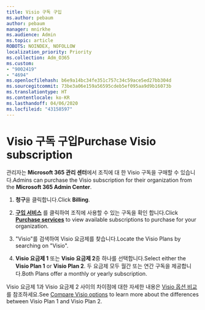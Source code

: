 ```yaml
---
title: Visio 구독 구입
ms.author: pebaum
author: pebaum
manager: mnirkhe
ms.audience: Admin
ms.topic: article
ROBOTS: NOINDEX, NOFOLLOW
localization_priority: Priority
ms.collection: Adm_O365
ms.custom:
- "9002419"
- "4694"
ms.openlocfilehash: b6e9a14bc34fe351c757c34c59ace5ed27bb304d
ms.sourcegitcommit: 73be3a06e159a56595cdeb5ef095aa9d9b16073b
ms.translationtype: HT
ms.contentlocale: ko-KR
ms.lasthandoff: 04/06/2020
ms.locfileid: "43158597"
---
```

# <a name="purchase-visio-subscription"></a><span data-ttu-id="44cc6-102">Visio 구독 구입</span><span class="sxs-lookup"><span data-stu-id="44cc6-102">Purchase Visio subscription</span></span>

<span data-ttu-id="44cc6-103">관리자는 **Microsoft 365 관리 센터**에서 조직에 대 한 Visio 구독을 구매할 수 있습니다.</span><span class="sxs-lookup"><span data-stu-id="44cc6-103">Admins can purchase the Visio subscription for their organization from the **Microsoft 365 Admin Center**.</span></span>

1. <span data-ttu-id="44cc6-104">**청구**을 클릭합니다.</span><span class="sxs-lookup"><span data-stu-id="44cc6-104">Click **Billing**.</span></span>

2. <span data-ttu-id="44cc6-105">**[구입 서비스](https://admin.microsoft.com/AdminPortal/Home?adminportal=1&msCV=%2BbOQtMNsz0ei8f5z.0.36#/catalog)** 를 클릭하여 조직에 사용할 수 있는 구독을 확인 합니다.</span><span class="sxs-lookup"><span data-stu-id="44cc6-105">Click **[Purchase services](https://admin.microsoft.com/AdminPortal/Home?adminportal=1&msCV=%2BbOQtMNsz0ei8f5z.0.36#/catalog)** to view available subscriptions to purchase for your organization.</span></span>

3. <span data-ttu-id="44cc6-106">"Visio"를 검색하여 Visio 요금제를 찾습니다.</span><span class="sxs-lookup"><span data-stu-id="44cc6-106">Locate the Visio Plans by searching on "Visio".</span></span>

4. <span data-ttu-id="44cc6-107">**Visio 요금제 1** 또는 **Visio 요금제 2**중 하나를 선택합니다.</span><span class="sxs-lookup"><span data-stu-id="44cc6-107">Select either the **Visio Plan 1** or **Visio Plan 2**.</span></span> <span data-ttu-id="44cc6-108">두 요금제 모두 월간 또는 연간 구독을 제공합니다.</span><span class="sxs-lookup"><span data-stu-id="44cc6-108">Both Plans offer a monthly or yearly subscription.</span></span>

<span data-ttu-id="44cc6-109">Visio 요금제 1과 Visio 요금제 2 사이의 차이점에 대한 자세한 내용은 [Visio 옵션 비교](https://products.office.com/Visio/microsoft-visio-plans-and-pricing-compare-visio-options)를 참조하세요.</span><span class="sxs-lookup"><span data-stu-id="44cc6-109">See [Compare Visio options](https://products.office.com/Visio/microsoft-visio-plans-and-pricing-compare-visio-options) to learn more about the differences between Visio Plan 1 and Visio Plan 2.</span></span> 
